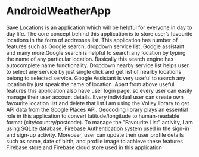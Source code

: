 # AndroidWeatherApp
Save Locations is an application which will be helpful for everyone in day to day life. 
The core concept behind this application is to store user’s favourite locations in the form of addresses list. 
This application has number of features such as Google search, dropdown service list, Google assistant and many more.Google search is helpful to search any location by typing the name of any particular location. Basically this search engine has autocomplete name functionality. Dropdown nearby service list helps user to select any service by just single click and get list of nearby locations belong to selected service. 
Google Assistant is very useful to search any location by just speak the name of location. 
Apart from above useful features this application also have user login page, so every user can easily manage their user account details. 
Every individual user can create own favourite location list and delete that list.I am using the Volley library to get API data from the Google Places API. Geocoding library plays an essential role in this application to convert latitude/longitude to human-readable format (city/country/postcode). To manage the "Favourite List" activity, I am using SQLite database. Firebase Authentication system used in the sign-in and sign-up activity. 
Moreover, user can update their user profile details such as name, date of birth, and profile image to achieve these features Firebase store and Firebase cloud store used in this application
